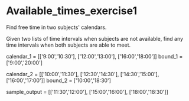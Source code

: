 # Available_times_exercise1
Find free time in two subjects' calendars.

Given two lists of time intervals when subjects are not available, find any time intervals when both subjects are able to meet.

calendar_1 = [['9:00','10:30'], ['12:00','13:00'], ['16:00','18:00']] bound_1 = ['9:00','20:00']

calendar_2 = [['10:00','11:30'], ['12:30','14:30'], ['14:30','15:00'], ['16:00','17:00']] bound_2 = ['10:00','18:30']

sample_output = [['11:30','12:00'], ['15:00','16:00'], ['18:00','18:30']]
